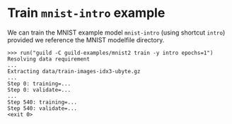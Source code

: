 # Train `mnist-intro` example

We can train the MNIST example model `mnist-intro` (using shortcut
`intro`) provided we reference the MNIST modelfile directory.

    >>> run("guild -C guild-examples/mnist2 train -y intro epochs=1")
    Resolving data requirement
    ...
    Extracting data/train-images-idx3-ubyte.gz
    ...
    Step 0: training=...
    Step 0: validate=...
    ...
    Step 540: training=...
    Step 540: validate=...
    <exit 0>
